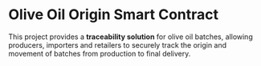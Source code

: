 # Olive Oil Origin Smart Contract

This project provides a **traceability solution** for olive oil batches, allowing producers, importers and retailers to securely track the origin and movement of batches from production to final delivery.
